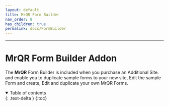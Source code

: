 ```yaml
---
layout: default
title: MrQR Form Builder
nav_order: 8
has_children: true
permalink: docs/FormBuilder
---
```

---
# **MrQR** Form Builder Addon
The  **MrQR** Form Builder is included when you purchase an Additional Site. and enable you to duplicate sample forms to your new site, Edit the sample Form and create, Edit and duplicate your own MrQR Forms.
<details open markdown="block">
  <summary>
    Table of contents
  </summary>
  {: .text-delta }
{:toc}
</details>

